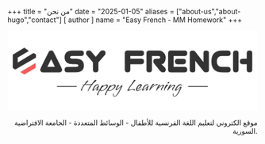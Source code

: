 +++
title = "من نحن"
date = "2025-01-05"
aliases = ["about-us","about-hugo","contact"]
[ author ]
  name = "Easy French - MM Homework"
+++

![image](/EF_Logo_BR.webp)
<div style="text-align: right;">
    <p>موقع الكتروني لتعليم اللغة الفرنسية للأطفال - الوسائط المتعددة - الجامعة الافتراضية السورية.</p>
</div>